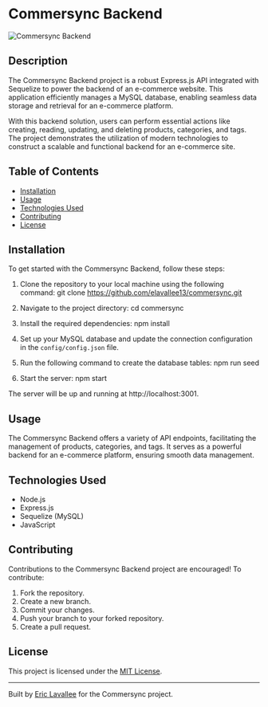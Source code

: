 # Commersync Backend

![Commersync Backend](https://github.com/elavallee13/commersync/blob/main/assets/commersync-logo.png)

## Description

The Commersync Backend project is a robust Express.js API integrated with Sequelize to power the backend of an e-commerce website. This application efficiently manages a MySQL database, enabling seamless data storage and retrieval for an e-commerce platform.

With this backend solution, users can perform essential actions like creating, reading, updating, and deleting products, categories, and tags. The project demonstrates the utilization of modern technologies to construct a scalable and functional backend for an e-commerce site.

## Table of Contents

- [Installation](#installation)
- [Usage](#usage)
- [Technologies Used](#technologies-used)
- [Contributing](#contributing)
- [License](#license)

## Installation

To get started with the Commersync Backend, follow these steps:

1. Clone the repository to your local machine using the following command:
    git clone https://github.com/elavallee13/commersync.git
   

2. Navigate to the project directory:
    cd commersync


3. Install the required dependencies:
    npm install

4. Set up your MySQL database and update the connection configuration in the `config/config.json` file.

5. Run the following command to create the database tables:
    npm run seed

6. Start the server:
    npm start

The server will be up and running at http://localhost:3001.

## Usage

The Commersync Backend offers a variety of API endpoints, facilitating the management of products, categories, and tags. It serves as a powerful backend for an e-commerce platform, ensuring smooth data management.

## Technologies Used

- Node.js
- Express.js
- Sequelize (MySQL)
- JavaScript

## Contributing

Contributions to the Commersync Backend project are encouraged! To contribute:

1. Fork the repository.
2. Create a new branch.
3. Commit your changes.
4. Push your branch to your forked repository.
5. Create a pull request.

## License

This project is licensed under the [MIT License](LICENSE).

---

Built by [Eric Lavallee](https://github.com/elavallee13/commersync) for the Commersync project.